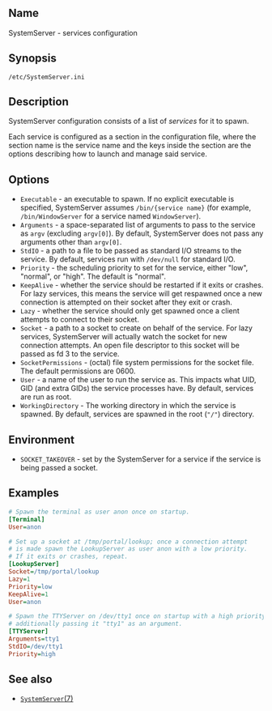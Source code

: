 ## Name

SystemServer - services configuration

## Synopsis

`/etc/SystemServer.ini`

## Description

SystemServer configuration consists of a list of *services* for it to spawn.

Each service is configured as a section in the configuration file, where the
section name is the service name and the keys inside the section are the options
describing how to launch and manage said service.

## Options

* `Executable` - an executable to spawn. If no explicit executable is specified, SystemServer assumes `/bin/{service name}` (for example, `/bin/WindowServer` for a service named `WindowServer`).
* `Arguments` - a space-separated list of arguments to pass to the service as `argv` (excluding `argv[0]`). By default, SystemServer does not pass any arguments other than `argv[0]`.
* `StdIO` - a path to a file to be passed as standard I/O streams to the service. By default, services run with `/dev/null` for standard I/O.
* `Priority` - the scheduling priority to set for the service, either "low", "normal", or "high". The default is "normal".
* `KeepAlive` - whether the service should be restarted if it exits or crashes. For lazy services, this means the service will get respawned once a new connection is attempted on their socket after they exit or crash.
* `Lazy` - whether the service should only get spawned once a client attempts to connect to their socket.
* `Socket` - a path to a socket to create on behalf of the service. For lazy services, SystemServer will actually watch the socket for new connection attempts. An open file descriptor to this socket will be passed as fd 3 to the service.
* `SocketPermissions` - (octal) file system permissions for the socket file. The default permissions are 0600.
* `User` - a name of the user to run the service as. This impacts what UID, GID (and extra GIDs) the service processes have. By default, services are run as root.
* `WorkingDirectory` - The working directory in which the service is spawned. By default, services are spawned in the root (`"/"`) directory.

## Environment

* `SOCKET_TAKEOVER` - set by the SystemServer for a service if the service is being passed a socket.

## Examples

```ini
# Spawn the terminal as user anon once on startup.
[Terminal]
User=anon

# Set up a socket at /tmp/portal/lookup; once a connection attempt
# is made spawn the LookupServer as user anon with a low priority.
# If it exits or crashes, repeat.
[LookupServer]
Socket=/tmp/portal/lookup
Lazy=1
Priority=low
KeepAlive=1
User=anon

# Spawn the TTYServer on /dev/tty1 once on startup with a high priority,
# additionally passing it "tty1" as an argument.
[TTYServer]
Arguments=tty1
StdIO=/dev/tty1
Priority=high
```

## See also

* [`SystemServer`(7)](../man7/SystemServer.md)
